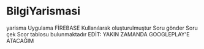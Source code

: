 # BilgiYarismasi
yarisma
Uygulama FİREBASE Kullanılarak oluşturulmuştur
Soru gönder
Soru çek
Scor tablosu bulunmaktadır
EDİT: YAKIN ZAMANDA GOOGLEPLAY'E ATACAĞIM
